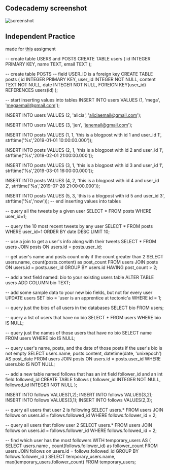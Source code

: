 ## Codecademy screenshot
![screenshot](/Codecademy_SQL_MultipleTable.png)

## Independent Practice
made for [this](https://github.com/Techtonica/curriculum/blob/master/databases/sql-2.md) assigment


-- create table USERS and POSTS
CREATE TABLE users (
id INTEGER PRIMARY KEY,
name TEXT,
email TEXT
);

-- create table POSTS
-- field USER_ID is a foreign key
CREATE TABLE posts (
id INTEGER PRIMARY KEY,
user_id INTEGER NOT NULL,
content TEXT NOT NULL,
date INTEGER NOT NULL,
FOREIGN KEY(user_id) REFERENCES users(id)
);

-- start inserting values into tables
INSERT INTO users
VALUES (1, 'mega', 'megaemail@gmail.com');

INSERT INTO users
VALUES (2, 'alicia', 'aliciaemail@gmail.com');

INSERT INTO users
VALUES (3, 'jen', 'jenemail@gmail.com');

INSERT INTO posts
VALUES (1, 1, 'this is a blogpost with id 1 and user_id 1', strftime('%s','2019-01-01 10:00:00.000'));

INSERT INTO posts
VALUES (2, 1, 'this is a blogpost with id 2 and user_id 1', strftime('%s','2019-02-01 21:00:00.000'));

INSERT INTO posts
VALUES (3, 1, 'this is a blogpost with id 3 and user_id 1', strftime('%s','2019-03-01 16:00:00.000'));

INSERT INTO posts
VALUES (4, 2, 'this is a blogpost with id 4 and user_id 2', strftime('%s','2019-07-28 21:00:00.000'));

INSERT INTO posts
VALUES (5, 3, 'this is a blogpost with id 5 and user_id 3', strftime('%s','now'));
-- end inserting values into tables

-- query all the tweets by a given user
SELECT * FROM posts WHERE user_id=1;

-- query the 10 most recent tweets by any user
SELECT * 
FROM posts 
WHERE user_id=1
ORDER BY date DESC
LIMIT 10;

-- use a join to get a user's info along with their tweets
SELECT *
FROM users
JOIN posts ON users.id = posts.user_id;

-- get user's name and posts count only if the count greater than 2
SELECT users.name, count(posts.content) as post_count
FROM users
JOIN posts ON users.id = posts.user_id
GROUP BY users.id
HAVING post_count > 2;

-- add a text field named: bio to your existing users table
ALTER TABLE users ADD COLUMN bio TEXT;

-- add some sample data to your new bio fields, but not for every user
UPDATE users 
SET bio = 'user is an apprentice at tectonic'a
WHERE id = 1;

-- query just the bios of all users in the databases
SELECT bio FROM users;

-- query a list of users that have no bio
SELECT * FROM users WHERE bio IS NULL;

-- query just the names of those users that have no bio
SELECT name FROM users WHERE bio IS NULL;

-- query user's name, posts, and the date of those posts if the user's bio is not empty
SELECT users.name, posts.content, datetime(date, 'unixepoch') AS post_date
FROM users
JOIN posts ON users.id = posts.user_id
WHERE users.bio IS NOT NULL;

-- add a new table named follows that has an int field follower_id and an int field followed_id
CREATE TABLE follows (
follower_id INTEGER NOT NULL,
followed_id INTEGER NOT NULL
);

INSERT INTO follows VALUES(1,2);
INSERT INTO follows VALUES(3,2);
INSERT INTO follows VALUES(3,1);
INSERT INTO follows VALUES(2,3);

-- query all users that user 2 is following
SELECT users.* 
FROM users
JOIN follows on users.id = follows.followed_id
WHERE follows.follower_id = 2;

-- query all users that follow user 2
SELECT users.* 
FROM users
JOIN follows on users.id = follows.follower_id
WHERE follows.followed_id = 2;

-- find which user has the most followers
WITH temporary_users AS (
   SELECT users.name , count(follows.follower_id) as follower_count
  FROM users
  JOIN follows on users.id = follows.followed_id
  GROUP BY follows.follower_id
)
SELECT temporary_users.name, max(temporary_users.follower_count)
FROM temporary_users;
